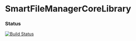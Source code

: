 # SmartFileManagerCoreLibrary
### Status
[![Build Status](https://travis-ci.org/SmartFileManager/SmartFileManagerCoreLibrary.svg?branch=master)](https://travis-ci.org/SmartFileManager/SmartFileManagerCoreLibrary)